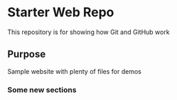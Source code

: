 # Starter Web Repo

This repository is for showing how Git and GitHub work

## Purpose

Sample website with plenty of files for demos


### Some new sections